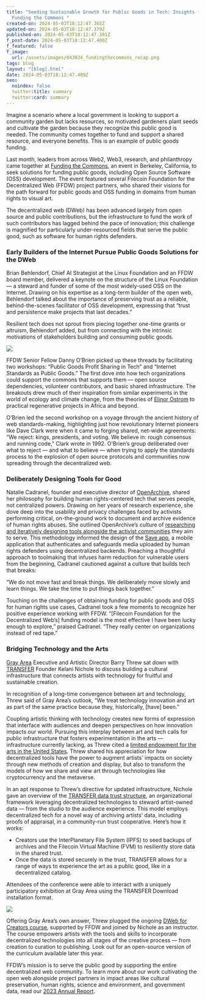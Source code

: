 ```yaml
---
title: "Seeding Sustainable Growth for Public Goods in Tech: Insights from
  Funding the Commons "
created-on: 2024-05-03T18:12:47.365Z
updated-on: 2024-05-03T18:12:47.379Z
published-on: 2024-05-03T18:12:47.391Z
f_post-date: 2024-05-03T18:12:47.400Z
f_featured: false
f_image:
  url: /assets/images/043024_fundingthecommons_recap.png
tags: blog
layout: "[blog].html"
date: 2024-05-03T18:12:47.409Z
seo:
  noindex: false
  twitter:title: summary
  twitter:card: summary
---
```

Imagine a scenario where a local government is looking to support a community garden but lacks resources, so motivated gardeners plant seeds and cultivate the garden because they recognize this public good is needed. The community comes together to fund and support a shared resource, and everyone benefits. This is an example of public goods funding.

Last month, leaders from across Web2, Web3, research, and philanthropy came together at [Funding the Commons](https://fundingthecommons.io/), an event in Berkeley, California, to seek solutions for funding public goods, including Open Source Software (OSS) development. The event featured several Filecoin Foundation for the Decentralized Web (FFDW) project partners, who shared their visions for the path forward for public goods and OSS funding in domains from human rights to visual art.

The decentralized web (DWeb) has been advanced largely from open source and public contributions, but the infrastructure to fund the work of such contributors has lagged behind the pace of innovation; this challenge is magnified for particularly under-resourced fields that serve the public good, such as software for human rights defenders.

### Early Builders of the Internet Pursue Public Goods Solutions for the DWeb

Brian Behlendorf, Chief AI Strategist at the Linux Foundation and an FFDW board member, delivered a keynote on the structure of the Linux Foundation –– a steward and funder of some of the most widely-used OSS on the Internet. Drawing on his expertise as a long-term builder of the open web, Behlendorf talked about the importance of preserving trust as a reliable, behind-the-scenes facilitator of OSS development, expressing that “trust and persistence make projects that last decades.”

Resilient tech does not sprout from piecing together one-time grants or altruism, Behlendorf added, but from connecting with the intrinsic motivations of stakeholders building and consuming public goods. 

![](https://lh7-us.googleusercontent.com/Q4IIRqZqW5WtFV6F5-z-xjt10M3BGvOu9MA011A3u34rZPcrCppTzVbI9IWPV3vyEox0x8SI4Q4O_jUqdoy449O4sRGc8AMi2O0i26ZmW0Z7sS0kRTDJnvK4FK5PFYxmc5cDcDz_sfZV8petFOy6mVs)

FFDW Senior Fellow Danny O’Brien picked up these threads by facilitating two workshops: “Public Goods Profit Sharing in Tech” and “Internet Standards as Public Goods.” The first dove into how tech organizations could support the commons that supports them –– open source dependencies, volunteer contributors, and basic shared infrastructure. The breakouts drew much of their inspiration from similar experiments in the world of ecology and climate change, from the theories of [Elinor Ostrom](https://youtu.be/BDEAgmklNyE) to practical regenerative projects in Africa and beyond. 

O’Brien led the second workshop on a voyage through the ancient history of web standards-making, highlighting just how revolutionary Internet pioneers like Dave Clark were when it came to forging shared, net-wide agreements: “We reject: kings, presidents, and voting. We believe in: rough consensus and running code," Clark wrote in 1992. O’Brien’s group deliberated over what to reject –– and what to believe –– when trying to apply the standards process to the explosion of open source protocols and communities now spreading through the decentralized web.

### Deliberately Designing Tools for Good

Natalie Cadranel, founder and executive director of [OpenArchive](https://ffdweb.org/blog/decentralized-technology-for-human-rights-archiving-and-activism/), shared her philosophy for building human rights-centered tech that serves people, not centralized powers. Drawing on her years of research experience, she dove deep into the usability and privacy challenges faced by activists performing critical, on-the-ground work to document and archive evidence of human rights abuses. She outlined OpenArchive’s culture of [researching and iteratively designing tools alongside the activist communities](https://www.humanrightscentered.design/) they aim to serve. This methodology informed the design of the [Save app](https://open-archive.org/save), a mobile application that authenticates and safeguards media uploaded by human rights defenders using decentralized backends. Preaching a thoughtful approach to toolmaking that infuses harm reduction for vulnerable users from the beginning, Cadranel cautioned against a culture that builds tech that breaks:

“We do not move fast and break things. We deliberately move slowly and learn things. We take the time to put things back together.”

Touching on the challenges of obtaining funding for public goods and OSS for human rights use cases, Cadranel took a few moments to recognize her positive experience working with FFDW. “\[Filecoin Foundation for the Decentralized Web’s] funding model is the most effective I have been lucky enough to explore,” praised Cadranel. “They really center on organizations instead of red tape.”

### Bridging Technology and the Arts

[Gray Area](https://ffdweb.org/blog/empowering-creators-with-decentralized-web-technology/) Executive and Artistic Director Barry Threw sat down with [TRANSFER](https://fil.org/blog/ecosystem-spotlight-transfer-q-a-on-preserving-artistic-value-with-decentralized-technology-data-sovereignty-and-harnessing-value-of-data/) Founder Kelani Nichole to discuss building a cultural infrastructure that connects artists with technology for fruitful and sustainable creation.

In recognition of a long-time convergence between art and technology, Threw said of Gray Area’s outlook, “We treat technology innovation and art as part of the same practice because they, historically, \[have] been.” 

Coupling artistic thinking with technology creates new forms of expression that interface with audiences and deepen perspectives on how innovation impacts our world. Pursuing this interplay between art and tech calls for public infrastructure that fosters experimentation in the arts –– infrastructure currently lacking, as Threw cited a [limited endowment for the arts in the United States](https://sou.edu/academics/honors-college-democracy-project-2023-nordic-dispatches-week-three/). Threw shared his appreciation for how decentralized tools have the power to augment artists’ impacts on society through new methods of creation and display, but also to transform the models of how we share and view art through technologies like cryptocurrency and the metaverse. 

In an apt response to Threw’s directive for updated infrastructure, Nichole gave an overview of the [TRANSFER data trust structure](https://transfer-trust.fission.app/), an organizational framework leveraging decentralized technologies to steward artist-owned data –– from the studio to the audience experience. This model employs decentralized tech for a novel way of archiving artists’ data, including proofs of appraisal, in a community-run trust cooperative. Here’s how it works: 

* Creators use the InterPlanetary File System (IPFS) to seed backups of archives and the Filecoin Virtual Machine (FVM) to resiliently store data in the shared trust. 
* Once the data is stored securely in the trust, TRANSFER allows for a range of ways to experience the art as a public good, like in a decentralized catalog. 

Attendees of the conference were able to interact with a uniquely participatory exhibition at Gray Area using the TRANSFER Download installation format.

![](https://lh7-us.googleusercontent.com/Oc116T6lXYfhHgXcI3Z9IMy7kMfh_JGratanbko-I60MZrlU5bVV1Y5k1jl8Ncn-3i-ZCrIf1-WevcAuFaNelgkFLAtXVpBjTizaWULOLPI8HD9OlO0Y24gBbkgaFLazBc2xi3_oH0JOyv-IvOTDkZI)

Offering Gray Area’s own answer, Threw plugged the ongoing [DWeb for Creators course](https://grayarea.org/course/dweb-for-creators/), supported by FFDW and joined by Nichole as an instructor. The course empowers artists with the tools and skills to incorporate decentralized technologies into all stages of the creative process –– from creation to curation to publishing. Look out for an open-source version of the curriculum available later this year. 

FFDW’s mission is to serve the public good by supporting the entire decentralized web community. To learn more about our work cultivating the open web alongside project partners in impact areas like cultural preservation, human rights, science and environment, and government data, read our [2023 Annual Report](https://www.figma.com/proto/UALMWtiqPNHZJ8iNvUNopY/2023-FFDW-Annual-Report?page-id=0%3A1&type=design&node-id=2-1875&viewport=431%2C8743%2C0.26&t=Uo4R1i1zanuNJlf3-1&scaling=min-zoom).
